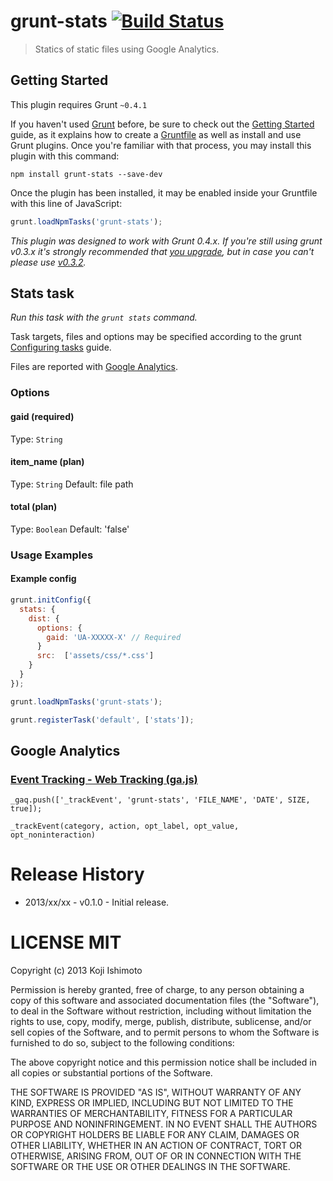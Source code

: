 # grunt-stats [![Build Status](https://secure.travis-ci.org/t32k/grunt-stats.png?branch=master)](http://travis-ci.org/t32k/grunt-stats)

> Statics of static files using Google Analytics.

## Getting Started
This plugin requires Grunt `~0.4.1`

If you haven't used [Grunt](http://gruntjs.com/) before, be sure to check out the [Getting Started](http://gruntjs.com/getting-started) guide, as it explains how to create a [Gruntfile](http://gruntjs.com/sample-gruntfile) as well as install and use Grunt plugins. Once you're familiar with that process, you may install this plugin with this command:

```shell
npm install grunt-stats --save-dev
```

Once the plugin has been installed, it may be enabled inside your Gruntfile with this line of JavaScript:

```js
grunt.loadNpmTasks('grunt-stats');
```

*This plugin was designed to work with Grunt 0.4.x. If you're still using grunt v0.3.x it's strongly recommended that [you upgrade](http://gruntjs.com/upgrading-from-0.3-to-0.4), but in case you can't please use [v0.3.2](https://github.com/gruntjs/grunt-cssmin/tree/grunt-0.3-stable).*


## Stats task
_Run this task with the `grunt stats` command._

Task targets, files and options may be specified according to the grunt [Configuring tasks](http://gruntjs.com/configuring-tasks) guide.

Files are reported with [Google Analytics](http://www.google.com/analytics/).

### Options

#### gaid (required)

Type: `String`

#### item_name (plan)

Type: `String` Default: file path

#### total (plan)

Type: `Boolean` Default: 'false'


### Usage Examples

#### Example config

```javascript
grunt.initConfig({
  stats: {
    dist: {
      options: {              
        gaid: 'UA-XXXXX-X' // Required
      }
      src:  ['assets/css/*.css']
    }
  }
});

grunt.loadNpmTasks('grunt-stats');

grunt.registerTask('default', ['stats']);
```

## Google Analytics

### [Event Tracking - Web Tracking (ga.js)](https://developers.google.com/analytics/devguides/collection/gajs/eventTrackerGuide)

`_gaq.push(['_trackEvent', 'grunt-stats', 'FILE_NAME', 'DATE', SIZE, true]);`

`_trackEvent(category, action, opt_label, opt_value, opt_noninteraction)`


# Release History

+ 2013/xx/xx - v0.1.0 - Initial release.


# LICENSE MIT

Copyright (c) 2013 Koji Ishimoto

Permission is hereby granted, free of charge, to any person
obtaining a copy of this software and associated documentation
files (the "Software"), to deal in the Software without
restriction, including without limitation the rights to use,
copy, modify, merge, publish, distribute, sublicense, and/or sell
copies of the Software, and to permit persons to whom the
Software is furnished to do so, subject to the following
conditions:

The above copyright notice and this permission notice shall be
included in all copies or substantial portions of the Software.

THE SOFTWARE IS PROVIDED "AS IS", WITHOUT WARRANTY OF ANY KIND,
EXPRESS OR IMPLIED, INCLUDING BUT NOT LIMITED TO THE WARRANTIES
OF MERCHANTABILITY, FITNESS FOR A PARTICULAR PURPOSE AND
NONINFRINGEMENT. IN NO EVENT SHALL THE AUTHORS OR COPYRIGHT
HOLDERS BE LIABLE FOR ANY CLAIM, DAMAGES OR OTHER LIABILITY,
WHETHER IN AN ACTION OF CONTRACT, TORT OR OTHERWISE, ARISING
FROM, OUT OF OR IN CONNECTION WITH THE SOFTWARE OR THE USE OR
OTHER DEALINGS IN THE SOFTWARE.
